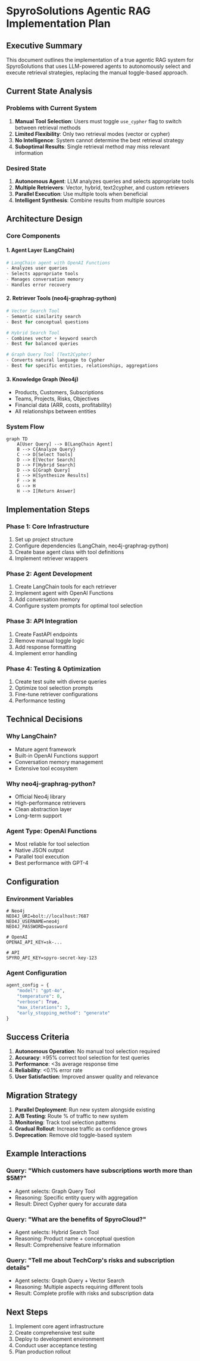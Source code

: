 # SpyroSolutions Agentic RAG Implementation Plan

## Executive Summary

This document outlines the implementation of a true agentic RAG system for SpyroSolutions that uses LLM-powered agents to autonomously select and execute retrieval strategies, replacing the manual toggle-based approach.

## Current State Analysis

### Problems with Current System
1. **Manual Tool Selection**: Users must toggle `use_cypher` flag to switch between retrieval methods
2. **Limited Flexibility**: Only two retrieval modes (vector or cypher)
3. **No Intelligence**: System cannot determine the best retrieval strategy
4. **Suboptimal Results**: Single retrieval method may miss relevant information

### Desired State
1. **Autonomous Agent**: LLM analyzes queries and selects appropriate tools
2. **Multiple Retrievers**: Vector, hybrid, text2cypher, and custom retrievers
3. **Parallel Execution**: Use multiple tools when beneficial
4. **Intelligent Synthesis**: Combine results from multiple sources

## Architecture Design

### Core Components

#### 1. Agent Layer (LangChain)
```python
# LangChain agent with OpenAI Functions
- Analyzes user queries
- Selects appropriate tools
- Manages conversation memory
- Handles error recovery
```

#### 2. Retriever Tools (neo4j-graphrag-python)
```python
# Vector Search Tool
- Semantic similarity search
- Best for conceptual questions

# Hybrid Search Tool  
- Combines vector + keyword search
- Best for balanced queries

# Graph Query Tool (Text2Cypher)
- Converts natural language to Cypher
- Best for specific entities, relationships, aggregations
```

#### 3. Knowledge Graph (Neo4j)
- Products, Customers, Subscriptions
- Teams, Projects, Risks, Objectives
- Financial data (ARR, costs, profitability)
- All relationships between entities

### System Flow

```mermaid
graph TD
    A[User Query] --> B[LangChain Agent]
    B --> C{Analyze Query}
    C --> D[Select Tools]
    D --> E[Vector Search]
    D --> F[Hybrid Search]
    D --> G[Graph Query]
    E --> H[Synthesize Results]
    F --> H
    G --> H
    H --> I[Return Answer]
```

## Implementation Steps

### Phase 1: Core Infrastructure
1. Set up project structure
2. Configure dependencies (LangChain, neo4j-graphrag-python)
3. Create base agent class with tool definitions
4. Implement retriever wrappers

### Phase 2: Agent Development
1. Create LangChain tools for each retriever
2. Implement agent with OpenAI Functions
3. Add conversation memory
4. Configure system prompts for optimal tool selection

### Phase 3: API Integration
1. Create FastAPI endpoints
2. Remove manual toggle logic
3. Add response formatting
4. Implement error handling

### Phase 4: Testing & Optimization
1. Create test suite with diverse queries
2. Optimize tool selection prompts
3. Fine-tune retriever configurations
4. Performance testing

## Technical Decisions

### Why LangChain?
- Mature agent framework
- Built-in OpenAI Functions support
- Conversation memory management
- Extensive tool ecosystem

### Why neo4j-graphrag-python?
- Official Neo4j library
- High-performance retrievers
- Clean abstraction layer
- Long-term support

### Agent Type: OpenAI Functions
- Most reliable for tool selection
- Native JSON output
- Parallel tool execution
- Best performance with GPT-4

## Configuration

### Environment Variables
```env
# Neo4j
NEO4J_URI=bolt://localhost:7687
NEO4J_USERNAME=neo4j
NEO4J_PASSWORD=password

# OpenAI
OPENAI_API_KEY=sk-...

# API
SPYRO_API_KEY=spyro-secret-key-123
```

### Agent Configuration
```python
agent_config = {
    "model": "gpt-4o",
    "temperature": 0,
    "verbose": True,
    "max_iterations": 3,
    "early_stopping_method": "generate"
}
```

## Success Criteria

1. **Autonomous Operation**: No manual tool selection required
2. **Accuracy**: ≥95% correct tool selection for test queries
3. **Performance**: <3s average response time
4. **Reliability**: <0.1% error rate
5. **User Satisfaction**: Improved answer quality and relevance

## Migration Strategy

1. **Parallel Deployment**: Run new system alongside existing
2. **A/B Testing**: Route % of traffic to new system
3. **Monitoring**: Track tool selection patterns
4. **Gradual Rollout**: Increase traffic as confidence grows
5. **Deprecation**: Remove old toggle-based system

## Example Interactions

### Query: "Which customers have subscriptions worth more than $5M?"
- Agent selects: Graph Query Tool
- Reasoning: Specific entity query with aggregation
- Result: Direct Cypher query for accurate data

### Query: "What are the benefits of SpyroCloud?"
- Agent selects: Hybrid Search Tool
- Reasoning: Product name + conceptual question
- Result: Comprehensive feature information

### Query: "Tell me about TechCorp's risks and subscription details"
- Agent selects: Graph Query + Vector Search
- Reasoning: Multiple aspects requiring different tools
- Result: Complete profile with risks and subscription data

## Next Steps

1. Implement core agent infrastructure
2. Create comprehensive test suite
3. Deploy to development environment
4. Conduct user acceptance testing
5. Plan production rollout